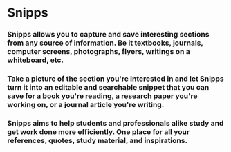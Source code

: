 # Snipps

### Snipps allows you to capture and save interesting sections from any source of information. Be it textbooks, journals, computer screens, photographs, flyers, writings on a whiteboard, etc.

### Take a picture of the section you're interested in and let Snipps turn it into an editable and searchable snippet that you can save for a book you're reading, a research paper you're working on, or a journal article you're writing.

### Snipps aims to help students and professionals alike study and get work done more efficiently. One place for all your references, quotes, study material, and inspirations.
